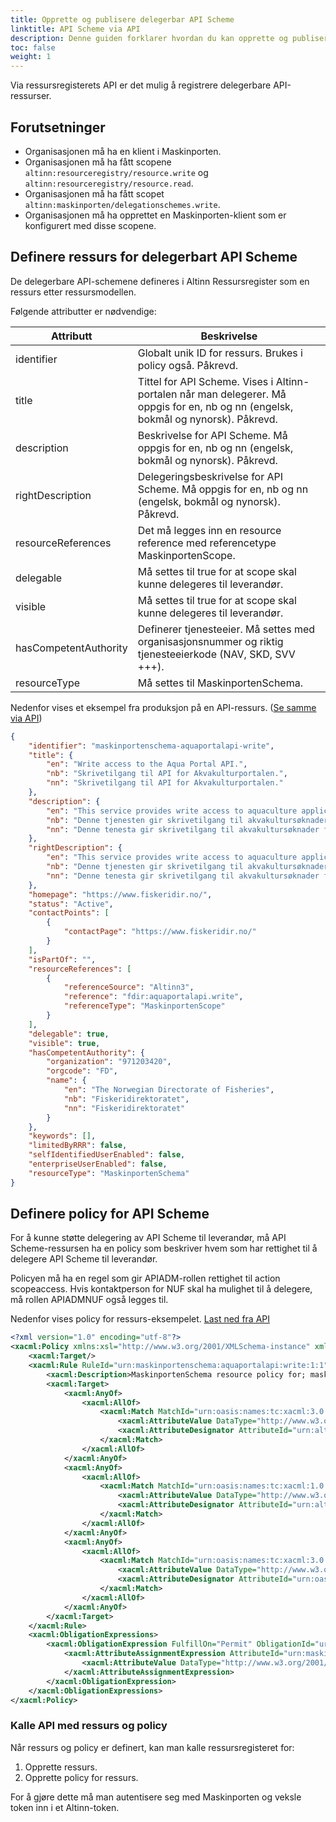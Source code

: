 ```yaml
---
title: Opprette og publisere delegerbar API Scheme 
linktitle: API Scheme via API
description: Denne guiden forklarer hvordan du kan opprette og publisere API Scheme via API.
toc: false
weight: 1
---
```


Via ressursregisterets API er det mulig å registrere delegerbare API-ressurser.

## Forutsetninger

- Organisasjonen må ha en klient i Maskinporten.
- Organisasjonen må ha fått scopene `altinn:resourceregistry/resource.write` og `altinn:resourceregistry/resource.read`.
- Organisasjonen må ha fått scopet `altinn:maskinporten/delegationschemes.write`.
- Organisasjonen må ha opprettet en Maskinporten-klient som er konfigurert med disse scopene.

## Definere ressurs for delegerbart API Scheme

De delegerbare API-schemene defineres i Altinn Ressursregister som en ressurs etter ressursmodellen.

Følgende attributter er nødvendige:

| Attributt | Beskrivelse |
|-----------|-------------|
| identifier | Globalt unik ID for ressurs. Brukes i policy også. Påkrevd. |
| title | Tittel for API Scheme. Vises i Altinn-portalen når man delegerer. Må oppgis for en, nb og nn (engelsk, bokmål og nynorsk). Påkrevd. |
| description | Beskrivelse for API Scheme. Må oppgis for en, nb og nn (engelsk, bokmål og nynorsk). Påkrevd. |
| rightDescription | Delegeringsbeskrivelse for API Scheme. Må oppgis for en, nb og nn (engelsk, bokmål og nynorsk). Påkrevd. |
| resourceReferences | Det må legges inn en resource reference med referencetype MaskinportenScope. |
| delegable | Må settes til true for at scope skal kunne delegeres til leverandør. |
| visible | Må settes til true for at scope skal kunne delegeres til leverandør. |
| hasCompetentAuthority | Definerer tjenesteeier. Må settes med organisasjonsnummer og riktig tjenesteeierkode (NAV, SKD, SVV +++). |
| resourceType | Må settes til MaskinportenSchema. |

Nedenfor vises et eksempel fra produksjon på en API-ressurs. ([Se samme via API](https://platform.altinn.no/resourceregistry/api/v1/resource/maskinportenschema-aquaportalapi-write))

```json
{
    "identifier": "maskinportenschema-aquaportalapi-write",
    "title": {
        "en": "Write access to the Aqua Portal API.",
        "nb": "Skrivetilgang til API for Akvakulturportalen.",
        "nn": "Skrivetilgang til API for Akvakulturportalen."
    },
    "description": {
        "en": "This service provides write access to aquaculture applications for county municipalities and other sector authorities.",
        "nb": "Denne tjenesten gir skrivetilgang til akvakultursøknader for fylkeskommuner og andre sektormyndigheter.",
        "nn": "Denne tenesta gir skrivetilgang til akvakultursøknader for fylkeskommunar og andre sektormyndigheiter."
    },
    "rightDescription": {
        "en": "This service provides write access to aquaculture applications for county municipalities and other sector authorities.",
        "nb": "Denne tjenesten gir skrivetilgang til akvakultursøknader for fylkeskommuner og andre sektormyndigheter.",
        "nn": "Denne tenesta gir skrivetilgang til akvakultursøknader for fylkeskommunar og andre sektormyndigheiter."
    },
    "homepage": "https://www.fiskeridir.no/",
    "status": "Active",
    "contactPoints": [
        {
            "contactPage": "https://www.fiskeridir.no/"
        }
    ],
    "isPartOf": "",
    "resourceReferences": [
        {
            "referenceSource": "Altinn3",
            "reference": "fdir:aquaportalapi.write",
            "referenceType": "MaskinportenScope"
        }
    ],
    "delegable": true,
    "visible": true,
    "hasCompetentAuthority": {
        "organization": "971203420",
        "orgcode": "FD",
        "name": {
            "en": "The Norwegian Directorate of Fisheries",
            "nb": "Fiskeridirektoratet",
            "nn": "Fiskeridirektoratet"
        }
    },
    "keywords": [],
    "limitedByRRR": false,
    "selfIdentifiedUserEnabled": false,
    "enterpriseUserEnabled": false,
    "resourceType": "MaskinportenSchema"
}
```

## Definere policy for API Scheme

For å kunne støtte delegering av API Scheme til leverandør, må API Scheme-ressursen ha en policy som beskriver hvem som har rettighet til å delegere API Scheme til leverandør.

Policyen må ha en regel som gir APIADM-rollen rettighet til action scopeaccess. Hvis kontaktperson for NUF skal ha mulighet til å delegere, må rollen APIADMNUF også legges til.

Nedenfor vises policy for ressurs-eksempelet. [Last ned fra API](https://platform.altinn.no/resourceregistry/api/v1/resource/maskinportenschema-aquaportalapi-write/policy)

```xml
<?xml version="1.0" encoding="utf-8"?>
<xacml:Policy xmlns:xsl="http://www.w3.org/2001/XMLSchema-instance" xmlns:xacml="urn:oasis:names:tc:xacml:3.0:core:schema:wd-17" PolicyId="urn:maskinportenschema:aquaportalapi:write:1" Version="1.0" RuleCombiningAlgId="urn:oasis:names:tc:xacml:3.0:rule-combining-algorithm:deny-overrides">
    <xacml:Target/>
    <xacml:Rule RuleId="urn:maskinportenschema:aquaportalapi:write:1:1" Effect="Permit">
        <xacml:Description>MaskinportenSchema resource policy for; maskinportenschema-aquaportalapi-write for roles; APIADM to have access to actions; ScopeAccess</xacml:Description>
        <xacml:Target>
            <xacml:AnyOf>
                <xacml:AllOf>
                    <xacml:Match MatchId="urn:oasis:names:tc:xacml:3.0:function:string-equal-ignore-case">
                        <xacml:AttributeValue DataType="http://www.w3.org/2001/XMLSchema#string">APIADM</xacml:AttributeValue>
                        <xacml:AttributeDesignator AttributeId="urn:altinn:rolecode" Category="urn:oasis:names:tc:xacml:1.0:subject-category:access-subject" DataType="http://www.w3.org/2001/XMLSchema#string" MustBePresent="false"/>
                    </xacml:Match>
                </xacml:AllOf>
            </xacml:AnyOf>
            <xacml:AnyOf>
                <xacml:AllOf>
                    <xacml:Match MatchId="urn:oasis:names:tc:xacml:1.0:function:string-equal">
                        <xacml:AttributeValue DataType="http://www.w3.org/2001/XMLSchema#string">maskinportenschema-aquaportalapi-write</xacml:AttributeValue>
                        <xacml:AttributeDesignator AttributeId="urn:altinn:resource" Category="urn:oasis:names:tc:xacml:3.0:attribute-category:resource" DataType="http://www.w3.org/2001/XMLSchema#string" MustBePresent="false"/>
                    </xacml:Match>
                </xacml:AllOf>
            </xacml:AnyOf>
            <xacml:AnyOf>
                <xacml:AllOf>
                    <xacml:Match MatchId="urn:oasis:names:tc:xacml:3.0:function:string-equal-ignore-case">
                        <xacml:AttributeValue DataType="http://www.w3.org/2001/XMLSchema#string">ScopeAccess</xacml:AttributeValue>
                        <xacml:AttributeDesignator AttributeId="urn:oasis:names:tc:xacml:1.0:action:action-id" Category="urn:oasis:names:tc:xacml:3.0:attribute-category:action" DataType="http://www.w3.org/2001/XMLSchema#string" MustBePresent="false"/>
                    </xacml:Match>
                </xacml:AllOf>
            </xacml:AnyOf>
        </xacml:Target>
    </xacml:Rule>
    <xacml:ObligationExpressions>
        <xacml:ObligationExpression FulfillOn="Permit" ObligationId="urn:maskinportenschema:aquaportalapi:write:obligation:1">
            <xacml:AttributeAssignmentExpression AttributeId="urn:maskinportenschema:aquaportalapi:write:obligation-assignment:1" Category="urn:altinn:minimum-authenticationlevel">
                <xacml:AttributeValue DataType="http://www.w3.org/2001/XMLSchema#integer">3</xacml:AttributeValue>
            </xacml:AttributeAssignmentExpression>
        </xacml:ObligationExpression>
    </xacml:ObligationExpressions>
</xacml:Policy>
```

### Kalle API med ressurs og policy

Når ressurs og policy er definert, kan man kalle ressursregisteret for:

1. Opprette ressurs.
2. Opprette policy for ressurs.

For å gjøre dette må man autentisere seg med Maskinporten og veksle token inn i et Altinn-token. 


